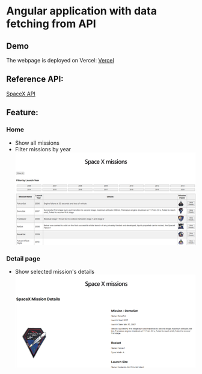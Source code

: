 # Angular application with data fetching from API

## Demo

The webpage is deployed on Vercel: [Vercel](https://angular-api-fetch.vercel.app/)

## Reference API:
[SpaceX API](https://docs.spacexdata.com/#bc65ba60-decf-4289-bb04-4ca9df01b9c1)

## Feature:

### Home
- Show all missions
- Filter missions by year
![Home](/assets/images/missionlist.png)

### Detail page
- Show selected mission's details
![Detail page](/assets/images/missiondetail.png)
